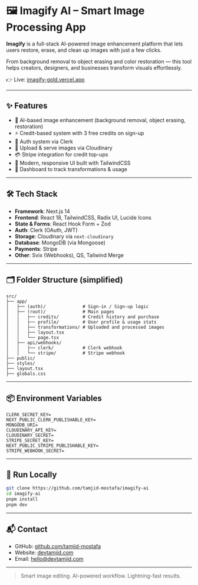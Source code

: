 # 🖼️ Imagify AI – Smart Image Processing App

**Imagify** is a full-stack AI-powered image enhancement platform that lets users restore, erase, and clean up images with just a few clicks.

From background removal to object erasing and color restoration — this tool helps creators, designers, and businesses transform visuals effortlessly.

👉 Live: [imagify-gold.vercel.app](https://imagify-gold.vercel.app)

---

## ✨ Features

- 🧠 AI-based image enhancement (background removal, object erasing, restoration)
- ⚡ Credit-based system with 3 free credits on sign-up
- 🔐 Auth system via Clerk
- 💾 Upload & serve images via Cloudinary
- 💳 Stripe integration for credit top-ups
- 🎨 Modern, responsive UI built with TailwindCSS
- 🧾 Dashboard to track transformations & usage

---

## 🛠 Tech Stack

- **Framework**: Next.js 14  
- **Frontend**: React 18, TailwindCSS, Radix UI, Lucide Icons  
- **State & Forms**: React Hook Form + Zod  
- **Auth**: Clerk (OAuth, JWT)  
- **Storage**: Cloudinary via `next-cloudinary`  
- **Database**: MongoDB (via Mongoose)  
- **Payments**: Stripe  
- **Other**: Svix (Webhooks), QS, Tailwind Merge

---

## 🗂 Folder Structure (simplified)

```
src/
├── app/
│   ├── (auth)/              # Sign-in / Sign-up logic
│   ├── (root)/              # Main pages
│   │   ├── credits/         # Credit history and purchase
│   │   ├── profile/         # User profile & usage stats
│   │   ├── transformations/ # Uploaded and processed images
│   │   ├── layout.tsx
│   │   └── page.tsx
│   ├── api/webhooks/
│   │   ├── clerk/           # Clerk webhook
│   │   └── stripe/          # Stripe webhook
├── public/
├── styles/
├── layout.tsx
├── globals.css
```

---

## 📦 Environment Variables

```env
CLERK_SECRET_KEY=
NEXT_PUBLIC_CLERK_PUBLISHABLE_KEY=
MONGODB_URI=
CLOUDINARY_API_KEY=
CLOUDINARY_SECRET=
STRIPE_SECRET_KEY=
NEXT_PUBLIC_STRIPE_PUBLISHABLE_KEY=
STRIPE_WEBHOOK_SECRET=
```

---

## 🧪 Run Locally

```bash
git clone https://github.com/tamjid-mostafa/imagify-ai
cd imagify-ai
pnpm install
pnpm dev
```

---

## 📬 Contact

- GitHub: [github.com/tamjid-mostafa](https://github.com/tamjid-mostafa)  
- Website: [devtamjid.com](https://devtamjid.com)  
- Email: hello@devtamjid.com  

---

> Smart image editing. AI-powered workflow. Lightning-fast results.
